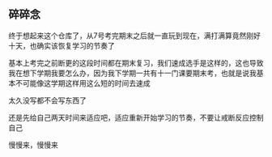 ## 碎碎念

终于想起来这个仓库了，从7号考完期末之后就一直玩到现在，满打满算竟然刚好十天，也确实该恢复学习的节奏了

基本上考完之前断更的这段时间都在期末复习，我们速成选手是这样的，这也导致我在想下学期我要怎么办，因为我下学期一共有十一门课要期末考，也就是说我基本不可能像这学期这样用这么短的时间去速成

太久没写都不会写东西了

还是先给自己两天时间来适应吧，适应重新开始学习的节奏，不要让戒断反应控制自己

慢慢来，慢慢来